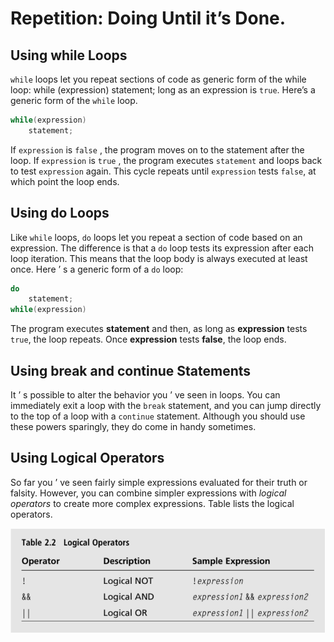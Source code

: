 # Repetition: Doing Until it’s Done.

## Using while Loops 

`while` loops let you repeat sections of code as generic form of the while loop: while (expression) statement; long as an expression is `true`. Here’s a generic form of the `while` loop.

```c++
while(expression)
    statement;
```

If `expression` is `false` , the program moves on to the statement after the loop. If `expression` is `true` , the program executes `statement` and loops back to test `expression` again. This cycle repeats until `expression` tests `false`, at which point the loop ends.

## Using do Loops 

Like `while` loops, `do` loops let you repeat a section of code based on an expression. The difference is that a `do` loop tests its expression after each loop iteration. This means that the loop body is always executed at least once. Here ’ s a generic form of a `do` loop:

```c++
do
    statement;
while(expression)
```

The program executes **statement** and then, as long as **expression** tests `true`, the loop repeats. Once **expression** tests **false**, the loop ends.

## Using break and continue Statements 

It ’ s possible to alter the behavior you ’ ve seen in loops. You can immediately exit a loop with the `break` statement, and you can jump directly to the top of a loop with a `continue` statement. Although you should use these powers sparingly, they do come in handy sometimes.

## Using Logical Operators 

So far you ’ ve seen fairly simple expressions evaluated for their truth or falsity. However, you can combine simpler expressions with *logical operators* to create more complex expressions. Table lists the logical operators.

<p align="center">
<img src="assets/img.png">
</p>